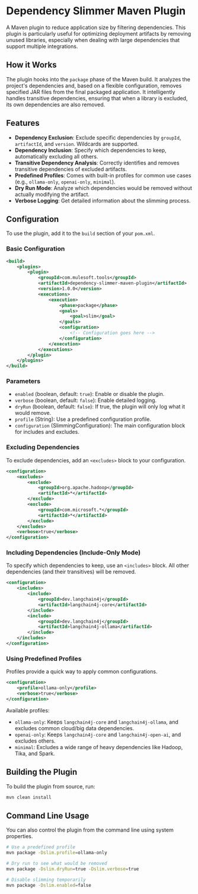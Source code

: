 # Dependency Slimmer Maven Plugin

A Maven plugin to reduce application size by filtering dependencies. This plugin is particularly useful for optimizing deployment artifacts by removing unused libraries, especially when dealing with large dependencies that support multiple integrations.

## How it Works

The plugin hooks into the `package` phase of the Maven build. It analyzes the project's dependencies and, based on a flexible configuration, removes specified JAR files from the final packaged application. It intelligently handles transitive dependencies, ensuring that when a library is excluded, its own dependencies are also removed.

## Features

- **Dependency Exclusion**: Exclude specific dependencies by `groupId`, `artifactId`, and `version`. Wildcards are supported.
- **Dependency Inclusion**: Specify which dependencies to keep, automatically excluding all others.
- **Transitive Dependency Analysis**: Correctly identifies and removes transitive dependencies of excluded artifacts.
- **Predefined Profiles**: Comes with built-in profiles for common use cases (e.g., `ollama-only`, `openai-only`, `minimal`).
- **Dry Run Mode**: Analyze which dependencies would be removed without actually modifying the artifact.
- **Verbose Logging**: Get detailed information about the slimming process.

## Configuration

To use the plugin, add it to the `build` section of your `pom.xml`.

### Basic Configuration

```xml
<build>
    <plugins>
        <plugin>
            <groupId>com.mulesoft.tools</groupId>
            <artifactId>dependency-slimmer-maven-plugin</artifactId>
            <version>1.0.0</version>
            <executions>
                <execution>
                    <phase>package</phase>
                    <goals>
                        <goal>slim</goal>
                    </goals>
                    <configuration>
                        <!-- Configuration goes here -->
                    </configuration>
                </execution>
            </executions>
        </plugin>
    </plugins>
</build>
```

### Parameters

- `enabled` (boolean, default: `true`): Enable or disable the plugin.
- `verbose` (boolean, default: `false`): Enable detailed logging.
- `dryRun` (boolean, default: `false`): If true, the plugin will only log what it would remove.
- `profile` (String): Use a predefined configuration profile.
- `configuration` (SlimmingConfiguration): The main configuration block for includes and excludes.

### Excluding Dependencies

To exclude dependencies, add an `<excludes>` block to your configuration.

```xml
<configuration>
    <excludes>
        <exclude>
            <groupId>org.apache.hadoop</groupId>
            <artifactId>*</artifactId>
        </exclude>
        <exclude>
            <groupId>com.microsoft.*</groupId>
            <artifactId>*</artifactId>
        </exclude>
    </excludes>
    <verbose>true</verbose>
</configuration>
```

### Including Dependencies (Include-Only Mode)

To specify which dependencies to keep, use an `<includes>` block. All other dependencies (and their transitives) will be removed.

```xml
<configuration>
    <includes>
        <include>
            <groupId>dev.langchain4j</groupId>
            <artifactId>langchain4j-core</artifactId>
        </include>
        <include>
            <groupId>dev.langchain4j</groupId>
            <artifactId>langchain4j-ollama</artifactId>
        </include>
    </includes>
</configuration>
```

### Using Predefined Profiles

Profiles provide a quick way to apply common configurations.

```xml
<configuration>
    <profile>ollama-only</profile>
    <verbose>true</verbose>
</configuration>
```

Available profiles:
- `ollama-only`: Keeps `langchain4j-core` and `langchain4j-ollama`, and excludes common cloud/big data dependencies.
- `openai-only`: Keeps `langchain4j-core` and `langchain4j-open-ai`, and excludes others.
- `minimal`: Excludes a wide range of heavy dependencies like Hadoop, Tika, and Spark.

## Building the Plugin

To build the plugin from source, run:

```bash
mvn clean install
```

## Command Line Usage

You can also control the plugin from the command line using system properties.

```bash
# Use a predefined profile
mvn package -Dslim.profile=ollama-only

# Dry run to see what would be removed
mvn package -Dslim.dryRun=true -Dslim.verbose=true

# Disable slimming temporarily
mvn package -Dslim.enabled=false
